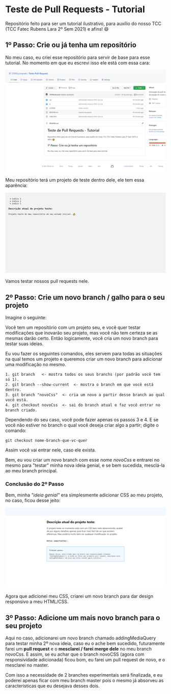 # Teste de Pull Requests - Tutorial
Repositório feito para ser um tutorial ilustrativo, para
auxílio do nosso TCC (TCC Fatec Rubens Lara 2º Sem 2021) e afins! 😄

## 1º Passo: Crie ou já tenha um repositório
No meu caso, eu criei esse repositório para servir de base para esse
tutorial. No momento em que eu escrevi isso ele está com essa cara:

![img-repositorio](https://raw.githubusercontent.com/2504Guimaraes/Teste-Pull-Request/master/images/img1.PNG)

Meu repositório terá um projeto de teste dentro dele, ele tem essa aparência:

![img-meu-projeto-de-teste](https://raw.githubusercontent.com/2504Guimaraes/Teste-Pull-Request/master/images/img2.PNG)


Vamos testar nossos pull requests nele.

## 2º Passo: Crie um novo branch / galho para o seu projeto

Imagine o seguinte:

Você tem um repositório com um projeto seu, e você quer testar modificações
que inovarão seu projeto, mas você não tem certeza se as mesmas darão certo.
Então logicamente, você cria um novo branch para testar suas ideias.

Eu vou fazer os seguintes comandos, eles servem para todas as situações na qual temos um projeto e queremos criar um novo branch para adicionar uma modificação no mesmo.

    1. git branch   <- mostra todos os seus branchs (por padrão você tem só 1).
    2. git branch --show-current  <- mostra o branch em que você está dentro.
    3. git branch "novoCss"  <- cria um novo a partir desse branch ao qual você está.
    4. git checkout novoCss  <- sai do branch atual e faz você entrar no branch criado.

Dependendo do seu caso, você pode fazer apenas os passos 3 e 4. E se você não estiver no branch o qual você deseja criar algo a partir; digite o comando:

    git checkout nome-branch-que-vc-quer

Assim você vai entrar nele, caso ele exista.

Bem, eu vou criar um novo branch com esse nome *novoCss* e entrarei no mesmo para "testar" minha nova ideia genial, e se bem sucedida, mesclá-la ao meu branch principal. 

### Conclusão do 2º Passo

Bem, minha *"ideia genial"* era simplesmente adicionar CSS ao meu projeto, no caso, ficou desse jeito:

![img-adicao-css-no-proj](https://raw.githubusercontent.com/2504Guimaraes/Teste-Pull-Request/novoCss/images/img3b.PNG)

Agora que adicionei meu CSS, criarei um novo branch para dar design responsivo a meu HTML/CSS.

## 3º Passo: Adicione um mais novo branch para o seu projeto

Aqui no caso, adicionarei um novo branch chamado addingMediaQuery
para testar minha 2º nova ideia, caso eu o ache bem sucedido, futuramente
farei um **pull request** e o **mesclarei / farei merge dele** no meu branch
novoCss. E assim, se eu achar que o branch novoCSS (agora com responsividade adicionada) ficou bom, eu farei um pull request de novo, e o mesclarei no master. 

Com isso a necessidade de 2 branches experimentais será finalizada, e eu poderei apenas ficar com meu branch master pois o mesmo já absorveu as características que eu desejava desses dois. 